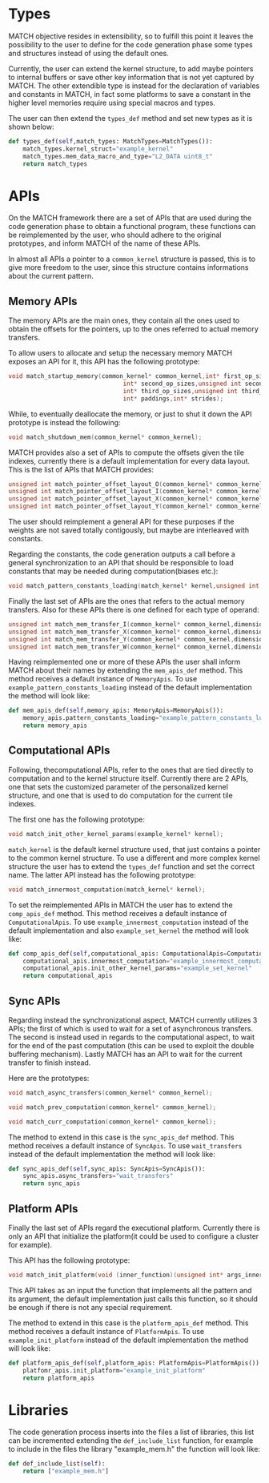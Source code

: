 # Types

MATCH objective resides in extensibility, so to fulfill this point it leaves the possibility to the user to define for the code generation phase some types and structures instead of using the default ones.

Currently, the user can extend the kernel structure, to add maybe pointers to internal buffers or save other key information that is not yet captured by MATCH. The other extendible type is instead for the declaration of variables and constants in MATCH, in fact some platforms to save a constant in the higher level memories require using special macros and types.

The user can then extend the `types_def` method and set new types as it is shown below:

```python
def types_def(self,match_types: MatchTypes=MatchTypes()):
    match_types.kernel_struct="example_kernel"
    match_types.mem_data_macro_and_type="L2_DATA uint8_t"
    return match_types
```

# APIs

On the MATCH framework there are a set of APIs that are used during the code generation phase to obtain a functional program, these functions can be reimplemented by the user, who should adhere to the original prototypes, and inform MATCH of the name of these APIs.

In almost all APIs a pointer to a `common_kernel` structure is passed, this is to give more freedom to the user, since this structure contains informations about the current pattern.

## Memory APIs

The memory APIs are the main ones, they contain all the ones used to obtain the offsets for the pointers, up to the ones referred to actual memory transfers.

To allow users to allocate and setup the necessary memory MATCH exposes an API for it, this API has the following prototype:
```C
void match_startup_memory(common_kernel* common_kernel,int* first_op_sizes,unsigned int first_op_db,void* dim_first,
                                int* second_op_sizes,unsigned int second_op_db,void* dim_sec,
                                int* third_op_sizes,unsigned int third_op_db,void* dim_third,
                                int* paddings,int* strides);
```

While, to eventually deallocate the memory, or just to shut it down the API prototype is instead the following:
```C
void match_shutdown_mem(common_kernel* common_kernel);
```

MATCH provides also a set of APIs to compute the offsets given the tile indexes, currently there is a default implementation for every data layout. This is the list of APIs that MATCH provides:

```C
unsigned int match_pointer_offset_layout_O(common_kernel* common_kernel,tile_indexes_O* tile_idxs,unsigned int memory_level);
unsigned int match_pointer_offset_layout_I(common_kernel* common_kernel,tile_indexes_I* tile_idxs,unsigned int memory_level);
unsigned int match_pointer_offset_layout_X(common_kernel* common_kernel,tile_indexes_X* tile_idxs,unsigned int memory_level);
unsigned int match_pointer_offset_layout_Y(common_kernel* common_kernel,tile_indexes_Y* tile_idxs,unsigned int memory_level);
```

The user should reimplement a general API for these purposes if the weights are not saved totally contigously, but maybe are interleaved with constants.

Regarding the constants, the code generation outputs a call before a general synchronization to an API that should be responsible to load constants that may be needed during computation(biases etc.):

```C
void match_pattern_constants_loading(match_kernel* kernel,unsigned int iter,void* weights_and_constant_buf);
```

Finally the last set of APIs are the ones that refers to the actual memory transfers. Also for these APIs there is one defined for each type of operand:

```C
unsigned int match_mem_transfer_I(common_kernel* common_kernel,dimension_I* dim,unsigned int ext_pt,int ext_mem,int int_mem);
unsigned int match_mem_transfer_X(common_kernel* common_kernel,dimension_X* dim,unsigned int ext_pt,int ext_mem,int int_mem);
unsigned int match_mem_transfer_Y(common_kernel* common_kernel,dimension_Y* dim,unsigned int ext_pt,int ext_mem,int int_mem);
unsigned int match_mem_transfer_W(common_kernel* common_kernel,dimension_W* dim,unsigned int ext_pt,int ext_mem,int int_mem);
```

Having reimplemented one or more of these APIs the user shall inform MATCH about their names by extending the `mem_apis_def` method. This method receives a default instance of `MemoryApis`. To use `example_pattern_constants_loading` instead of the default implementation the method will look like:

```python
def mem_apis_def(self,memory_apis: MemoryApis=MemoryApis()):
    memory_apis.pattern_constants_loading="example_pattern_constants_loading"
    return memory_apis
```

## Computational APIs

Following, thecomputational APIs, refer to the ones that are tied directly to computation and to the kernel structure itself.
Currently there are 2 APIs, one that sets the customized parameter of the personalized kernel structure, and one that is used to do computation for the current tile indexes.

The first one has the following prototype:

```C
void match_init_other_kernel_params(example_kernel* kernel);
```

`match_kernel` is the default kernel structure used, that just contains a pointer to the common kernel structure. To use a different and more complex kernel structure the user has to extend the `types_def` function and set the correct name.
The latter API instead has the following prototype:

```C
void match_innermost_computation(match_kernel* kernel);
```

To set the reimplemented APIs in MATCH the user has to extend the `comp_apis_def` method. This method receives a default instance of `ComputationalApis`. To use `example_innermost_computation` instead of the default implementation and also `example_set_kernel` the method will look like:

```python
def comp_apis_def(self,computational_apis: ComputationalApis=ComputationalApis()):
    computational_apis.innermost_computation="example_innermost_computation"
    computational_apis.init_other_kernel_params="example_set_kernel"
    return computational_apis
```

## Sync APIs

Regarding instead the synchronizational aspect, MATCH currently utilizes 3 APIs; the first of which is used to wait for a set of asynchronous transfers. The second is instead used in regards to the computational aspect, to wait for the end of the past computation (this can be used to exploit the double buffering mechanism). Lastly MATCH has an API to wait for the current transfer to finish instead.

Here are the prototypes:

```C
void match_async_transfers(common_kernel* common_kernel);

void match_prev_computation(common_kernel* common_kernel);

void match_curr_computation(common_kernel* common_kernel);
```

The method to extend in this case is the `sync_apis_def` method. This method receives a default instance of `SyncApis`. To use `wait_transfers` instead of the default implementation the method will look like:

```python
def sync_apis_def(self,sync_apis: SyncApis=SyncApis()):
    sync_apis.async_transfers="wait_transfers"
    return sync_apis
```

## Platform APIs

Finally the last set of APIs regard the executional platform. Currently there is only an API that initialize the platform(it could be used to configure a cluster for example).

This API has the following prototype:

```C
void match_init_platform(void (inner_function)(unsigned int* args_inner_function),unsigned int* args);
```

This API takes as an input the function that implements all the pattern and its argument, the default implementation just calls this function, so it should be enough if there is not any special requirement.

The method to extend in this case is the `platform_apis_def` method. This method receives a default instance of `PlatformApis`. To use `example_init_platform` instead of the default implementation the method will look like:

```python
def platform_apis_def(self,platform_apis: PlatformApis=PlatformApis()):
    platfomr_apis.init_platform="example_init_platform"
    return platform_apis
```

# Libraries

The code generation process inserts into the files a list of libraries, this list can be incremented extending the `def_include_list` function, for example to include in the files the library "example_mem.h" the function will look like:

```python
def def_include_list(self):
    return ["example_mem.h"] 
```